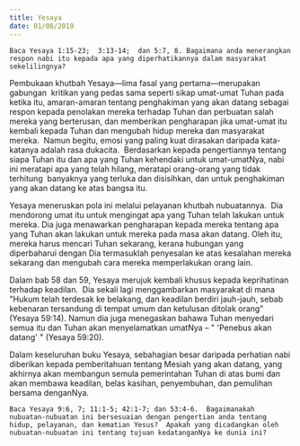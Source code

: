```yaml
---
title: Yesaya
date: 01/08/2019
---
```


`Baca Yesaya 1:15-23;  3:13-14;  dan 5:7, 8. Bagaimana anda menerangkan respon nabi itu kepada apa yang diperhatikannya dalam masyarakat sekelilingnya?`

Pembukaan khutbah Yesaya—lima fasal yang pertama—merupakan gabungan  kritikan yang pedas sama seperti sikap umat-umat Tuhan pada ketika itu, amaran-amaran tentang penghakiman yang akan datang sebagai respon kepada penolakan mereka terhadap Tuhan dan perbuatan salah mereka yang berterusan, dan memberikan pengharapan jika umat-umat itu kembali kepada Tuhan dan mengubah hidup mereka dan masyarakat mereka.  Namun begitu, emosi yang paling kuat dirasakan daripada kata-katanya adalah rasa dukacita.  Berdasarkan kepada pengertiannya tentang siapa Tuhan itu dan apa yang Tuhan kehendaki untuk umat-umatNya, nabi ini meratapi apa yang telah hilang, meratapi orang-orang yang tidak terhitung  banyaknya yang terluka dan disisihkan, dan untuk penghakiman yang akan datang ke atas bangsa itu.

Yesaya meneruskan pola ini melalui pelayanan khutbah nubuatannya.  Dia mendorong umat itu untuk mengingat apa yang Tuhan telah lakukan untuk mereka. Dia juga menawarkan pengharapan kepada mereka tentang apa yang Tuhan akan lakukan untuk mereka pada masa akan datang. Oleh itu, mereka harus mencari Tuhan sekarang, kerana hubungan yang diperbaharui dengan Dia termasuklah penyesalan ke atas kesalahan mereka sekarang dan mengubah cara mereka memperlakukan orang lain.

Dalam bab 58 dan 59, Yesaya merujuk kembali khusus kepada keprihatinan terhadap keadilan.  Dia sekali lagi menggambarkan masyarakat di mana "Hukum telah terdesak ke belakang, dan keadilan berdiri jauh-jauh, sebab kebenaran tersandung di tempat umum dan ketulusan ditolak orang” (Yesaya 59:14). Namun dia juga menegaskan bahawa Tuhan menyedari semua itu dan Tuhan akan menyelamatkan umatNya – " 'Penebus akan datang' " (Yesaya 59:20).

Dalam keseluruhan buku Yesaya, sebahagian besar daripada perhatian nabi diberikan kepada pemberitahuan tentang Mesiah yang akan datang, yang akhirnya akan membangun semula pemerintahan Tuhan di atas bumi dan akan membawa keadilan, belas kasihan, penyembuhan, dan pemulihan bersama denganNya.

`Baca Yesaya 9:6, 7; 11:1-5; 42:1-7; dan 53:4-6.  Bagaimanakah nubuatan-nubuatan ini bersesuaian dengan pengertian anda tentang hidup, pelayanan, dan kematian Yesus?  Apakah yang dicadangkan oleh nubuatan-nubuatan ini tentang tujuan kedatanganNya ke dunia ini?`